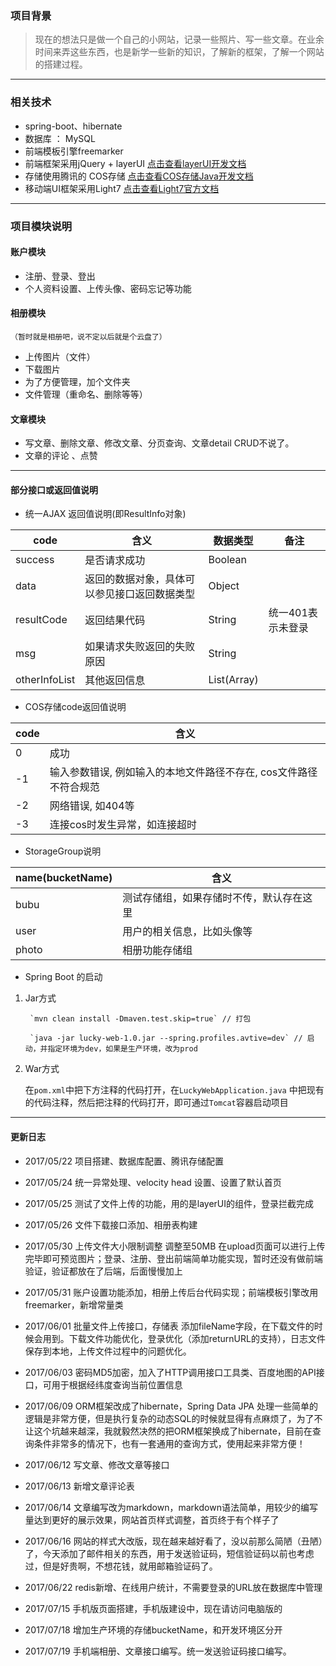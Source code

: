 ### 项目背景

> 现在的想法只是做一个自己的小网站，记录一些照片、写一些文章。在业余时间来弄这些东西，也是新学一些新的知识，了解新的框架，了解一个网站的搭建过程。

---

### 相关技术

- spring-boot、hibernate
- 数据库 ： MySQL
- 前端模板引擎freemarker
- 前端框架采用jQuery + layerUI  [点击查看layerUI开发文档](http://www.layui.com/doc/)
- 存储使用腾讯的 COS存储 [点击查看COS存储Java开发文档](https://www.qcloud.com/document/product/436/6273)
- 移动端UI框架采用Light7 [点击查看Light7官方文档](http://www.light7.cn/components/#layout)

---

### 项目模块说明

#### 账户模块
- 注册、登录、登出
- 个人资料设置、上传头像、密码忘记等功能

#### 相册模块
    （暂时就是相册吧，说不定以后就是个云盘了）
- 上传图片（文件）
- 下载图片
- 为了方便管理，加个文件夹
- 文件管理（重命名、删除等等）

#### 文章模块

- 写文章、删除文章、修改文章、分页查询、文章detail CRUD不说了。
- 文章的评论 、点赞

---

#### 部分接口或返回值说明

- 统一AJAX 返回值说明(即ResultInfo对象)

code|含义|数据类型|备注|
--|--|--|--|
success|是否请求成功|Boolean| |
data|返回的数据对象，具体可以参见接口返回数据类型| Object| |
resultCode|返回结果代码|String | 统一401表示未登录|
msg|如果请求失败返回的失败原因| String| | 
otherInfoList|其他返回信息|List(Array)| | 


- COS存储code返回值说明

code|含义|
--|--|
0|成功|
-1|输入参数错误, 例如输入的本地文件路径不存在, cos文件路径不符合规范|
-2|网络错误, 如404等|
-3|连接cos时发生异常，如连接超时|

- StorageGroup说明

name(bucketName)|含义|
--|--|
bubu|测试存储组，如果存储时不传，默认存在这里|
user|用户的相关信息，比如头像等|
photo|相册功能存储组|

- Spring Boot 的启动

1. Jar方式

        `mvn clean install -Dmaven.test.skip=true` // 打包

        `java -jar lucky-web-1.0.jar --spring.profiles.avtive=dev` // 启动，并指定环境为dev，如果是生产环境，改为prod

2. War方式

    在`pom.xml`中把下方注释的代码打开，在`LuckyWebApplication.java` 中把现有的代码注释，然后把注释的代码打开，即可通过`Tomcat`容器启动项目

---

#### 更新日志

- 2017/05/22 项目搭建、数据库配置、腾讯存储配置

- 2017/05/24 统一异常处理、velocity head 设置、设置了默认首页

- 2017/05/25 测试了文件上传的功能，用的是layerUI的组件，登录拦截完成

- 2017/05/26 文件下载接口添加、相册表构建

- 2017/05/30 上传文件大小限制调整 调整至50MB 在upload页面可以进行上传完毕即可预览图片；登录、注册、登出前端简单功能实现，暂时还没有做前端验证，验证都放在了后端，后面慢慢加上

- 2017/05/31 账户设置功能添加，相册上传后台代码实现；前端模板引擎改用freemarker，新增常量类

- 2017/06/01 批量文件上传接口，存储表 添加fileName字段，在下载文件的时候会用到。下载文件功能优化，登录优化（添加returnURL的支持），日志文件保存到本地，上传文件过程中的问题优化。

- 2017/06/03 密码MD5加密，加入了HTTP调用接口工具类、百度地图的API接口，可用于根据经纬度查询当前位置信息

- 2017/06/09 ORM框架改成了hibernate，Spring Data JPA 处理一些简单的逻辑是非常方便，但是执行复杂的动态SQL的时候就显得有点麻烦了，为了不让这个坑越来越深，我就毅然决然的把ORM框架换成了hibernate，目前在查询条件非常多的情况下，也有一套通用的查询方式，使用起来非常方便！

- 2017/06/12 写文章、修改文章等接口

- 2017/06/13 新增文章评论表

- 2017/06/14 文章编写改为markdown，markdown语法简单，用较少的编写量达到更好的展示效果，网站首页样式调整，首页终于有个样子了

- 2017/06/16 网站的样式大改版，现在越来越好看了，没以前那么简陋（丑陋）了，今天添加了邮件相关的东西，用于发送验证码，短信验证码以前也考虑过，但是好贵啊，不想花钱，就用邮箱验证码了。

- 2017/06/22 redis新增、在线用户统计，不需要登录的URL放在数据库中管理

- 2017/07/15 手机版页面搭建，手机版建设中，现在请访问电脑版的

- 2017/07/18 增加生产环境的存储bucketName，和开发环境区分开

- 2017/07/19 手机端相册、文章接口编写。统一发送验证码接口编写。